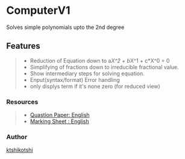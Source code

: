 # ComputerV1 # 
Solves simple polynomials upto the 2nd degree
## Features ##
> * Reduction of Equation down to a*X^2 + b*X^1 + c*X^0 = 0
> * Simplifying of fractions down to irreducible fractional value.
> * Show intermediary steps for solving equation.
> * Enput(syntax/format) Error handling
> * only displys term if it's none zero (for reduced view)
### Resources ###
> * [Quastion Paper: English](https://github.com/ktshikotshi/ComputerV1/blob/master/Resources/computorv1.en.pdf)
> * [Marking Sheet : English](https://github.com/ktshikotshi/ComputerV1/blob/master/Resources/ComputerV1-marking%20sheet.pdf)
### Author ###
[ktshikotshi](https://github.com/ktshikotshi)
